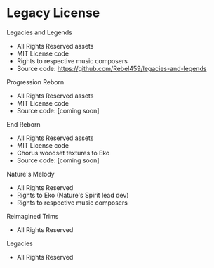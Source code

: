# Legacy License

Legacies and Legends

- All Rights Reserved assets
- MIT License code
- Rights to respective music composers
- Source code: https://github.com/Rebel459/legacies-and-legends

Progression Reborn

- All Rights Reserved assets
- MIT License code
- Source code: [coming soon]

End Reborn

- All Rights Reserved assets
- MIT License code
- Chorus woodset textures to Eko
- Source code: [coming soon]

Nature's Melody

- All Rights Reserved
- Rights to Eko (Nature's Spirit lead dev)
- Rights to respective music composers

Reimagined Trims

- All Rights Reserved

Legacies

- All Rights Reserved
